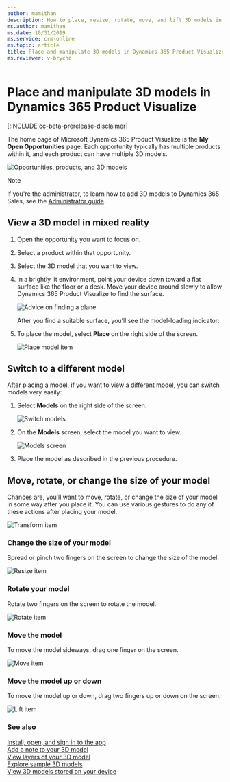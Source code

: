 ```yaml
---
author: mamithan
description: How to place, resize, rotate, move, and lift 3D models in Dynamics 365 Product Visualize
ms.author: mamithan
ms.date: 10/31/2019
ms.service: crm-online
ms.topic: article
title: Place and manipulate 3D models in Dynamics 365 Product Visualize
ms.reviewer: v-brycho
---
```


# Place and manipulate 3D models in Dynamics 365 Product Visualize

[!INCLUDE [cc-beta-prerelease-disclaimer](../includes/cc-beta-prerelease-disclaimer.md)]

The home page of Microsoft Dynamics 365 Product Visualize is the **My Open Opportunities** page. Each opportunity typically has multiple products within it, and each product can have multiple 3D models. 

![Opportunities, products, and 3D models](media/manipulating-3D-models.PNG "Opportunities, products, and 3D models")

> [!NOTE]
> If you're the administrator, to learn how to add 3D models to Dynamics 365 Sales, see the [Administrator guide](admin-guide.md).

## View a 3D model in mixed reality 

1.	Open the opportunity you want to focus on.

2.	Select a product within that opportunity.

3.	Select the 3D model that you want to view.

4.	In a brightly lit environment, point your device down toward a flat surface like the floor or a desk. Move your device around slowly to allow Dynamics 365 Product Visualize to find the surface. 

    ![Advice on finding a plane](media/find-plane.PNG "Advice on finding a plane")

    After you find a suitable surface, you’ll see the model-loading indicator:
      
5.  To place the model, select **Place** on the right side of the screen.

    ![Place model item](media/place-model.PNG "Place model item")

## Switch to a different model

After placing a model, if you want to view a different model, you can switch models very easily:

1.	Select **Models** on the right side of the screen.

    ![Switch models](media/switch-models.PNG "Switch models")
 
2.	On the **Models** screen, select the model you want to view.

    ![Models screen](media/3D-models.PNG "Models screen")
 
3.	Place the model as described in the previous procedure.  

## Move, rotate, or change the size of your model

Chances are, you’ll want to move, rotate, or change the size of your model in some way after you place it. You can use various gestures to do any of these actions after placing your model.

![Transform item](media/transform-model.PNG "Transform item")

### Change the size of your model

Spread or pinch two fingers on the screen to change the size of the model. 

![Resize item](media/resize.PNG "Resize item")

### Rotate your model  

Rotate two fingers on the screen to rotate the model.

![Rotate item](media/rotate.PNG "Rotate item")

### Move the model

To move the model sideways, drag one finger on the screen.

![Move item](media/move.PNG "Move item")

### Move the model up or down

To move the model up or down, drag two fingers up or down on the screen.

![Lift item](media/lift.PNG "Lift item")

### See also

[Install, open, and sign in to the app](sign-in.md)<br>
[Add a note to your 3D model](add-note.md)<br>
[View layers of your 3D model](layers.md)<br>
[Explore sample 3D models](add-model.md)<br>
[View 3D models stored on your device](browse-models.md)

